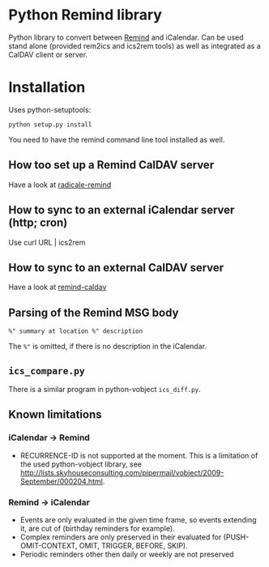 # Python Remind library

Python library to convert between [Remind](http://www.roaringpenguin.com/products/remind) and iCalendar.
Can be used stand alone (provided rem2ics and ics2rem tools) as well as integrated as a CalDAV client or server.

# Installation

Uses python-setuptools:
```
python setup.py install
```

You need to have the remind command line tool installed as well.

## How too set up a Remind CalDAV server

Have a look at [radicale-remind](http://github.com/jspricke/radicale-remind)

## How to sync to an external iCalendar server (http; cron)

Use curl URL | ics2rem

## How to sync to an external CalDAV server

Have a look at [remind-caldav](http://github.com/jspricke/remind-caldav)

## Parsing of the Remind MSG body

`%" summary at location %" description`

The `%"` is omitted, if there is no description in the iCalendar.

## ``ics_compare.py``

There is a similar program in python-vobject ``ics_diff.py``.

## Known limitations

### iCalendar -> Remind

- RECURRENCE-ID is not supported at the moment. This is a limitation of the used python-vobject library, see http://lists.skyhouseconsulting.com/pipermail/vobject/2009-September/000204.html.

### Remind -> iCalendar

- Events are only evaluated in the given time frame, so events extending it, are cut of (birthday reminders for example).
- Complex reminders are only preserved in their evaluated for (PUSH-OMIT-CONTEXT, OMIT, TRIGGER, BEFORE, SKIP).
- Periodic reminders other then daily or weekly are not preserved
